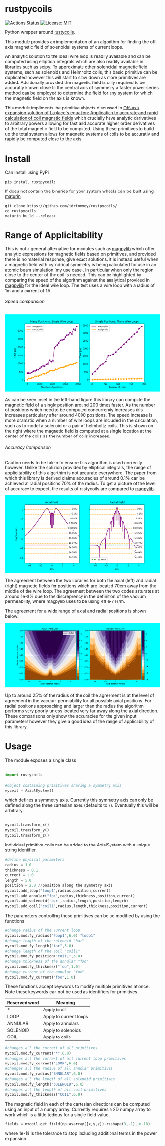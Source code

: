 # rustpycoils
[![Actions Status](https://github.com/jdrtommey/rustpycoils/workflows/LintFormat/badge.svg)](https://github.com/jdrtommey/rustpycoils/actions)
[![License: MIT](https://img.shields.io/badge/License-MIT-yellow.svg)](https://opensource.org/licenses/MIT)

Python wrapper around [rustycoils](https://www.github.com/jdrtommey/rustycoils).

This module provides an implementation of an algorithm for finding the off-axis magnetic field of solenoidal systems of current loops.

An analytic solution to the ideal wire loop is readily available and can be computed using elliptical integrals which are also readily available in libraries such as scipy. To approximate other solenoidal magnetic field systems, such as solenoids and Helmholtz coils, this basic primitive can be duplicated however this will start to slow down as more primitives are added. Additionally provided the magnetic field is only required to be accuratly known close to the central axis of symmetry a faster power series method can be employed to determine the field for any system for which the magnetic field on the axis is known. 

This module impliments the primitive objects discussed in [Off-axis expansion solution of Laplace's equation: Application to accurate and rapid calculation of coil magnetic fields](https://ieeexplore.ieee.org/document/760416) which crucially have analytic derivatives to arbitrary powers allowing for fast and accurate higher order derivatives of the total magnetic field to be computed. Using these primitives to build up the total system allows for magnetic systems of coils to be accuratly and rapidly be computed close to the axis. 
# Install

Can install using PyPi

```
pip install rustpycoils
```

If does not contain the binaries for your system wheels can be built using [maturin](https://github.com/PyO3/maturin)
```
git clone https://github.com/jdrtommey/rustpycoils/
cd rustpycoils
maturin build --release
```



# Range of Applicitability

This is not a general alternative for modules such as [magpylib](https://magpylib.readthedocs.io/en/latest/) which offer analytic expressions for magnetic fields based on primitives, and provided there is no material response, give exact solutions. It is instead useful when a magnetic field with cylindrical symmetry is being calculated for use in an atomic beam simulation (my use case). In particular when only the region close to the center of the coil is needed. This can be highlighted by comparing the speed of the algorithm against the analytical provided in [magpylib](https://magpylib.readthedocs.io/en/latest/) for the ideal wire loop. The test uses a wire loop with a radius of 1m and a current of 1A. 


###### Speed comparision

![Alt text](./benchmark/speed_comparison.png)

As can be seen inset in the left-hand figure this library can compute the magnetic field of a single position around 200 times faster. As the number of positions which need to be computed concurrently increases this increases particulary after around 4000 positions. The speed increase is more dramatic when a number of wire loops are included in the calculation, such as to model a solenoid or a pair of helmholtz coils. This is shown on the right where the magnetic field is computed at a single location at the center of the coils as the number of coils increases. 

###### Accuracy Comparison

Caution needs to be taken to ensure this algorithm is used correctly however. Unlike the solution provided by elliptical integrals, the range of applicitability of this algorthim is not accurate everywhere. The paper from which this library is derived claims accuracies of around 0.1% can be achieved at radial positions 70% of the radius. To get a picture of the level of accuracy to expect, the results of rustycoils are compared to [magpylib](https://magpylib.readthedocs.io/en/latest/). 

![Alt text](./benchmark/accuracy.png)

The agreement between the two libraries for both the axial (left) and radial (right) magnetic fields for positions which are located 70cm away from the middle of the wire loop. The agreement between the two codes saturates at around 1e-8% due to the discreprency in the definition of the vacuum permeability, where magpylib uses to be using 4π e-7 H/m. 

The agreement for a wide range of axial and radial positions is shown below:

![Alt text](./benchmark/accuracy2.png)

Up to around 25% of the radius of the coil the agreement is at the level of agreement in the vacuum permiability for all possible axial positions. For radial positions approaching and larger than the radius the algorithm performs very poorly unless located very far away along the axial direction. These comparisons only show the accuracies for the given input parameters however they give a good idea of the range of applicability of this library. 

# Usage 

The module exposes a single class 
```python

import rustycoils

#object containing primitives sharing a symmetry axis
mycoil = AxialSystem()
```
which defines a symmetry axis. Currently this symmetry axis can only be defined along the three cartesian axes (defaults to x). Eventually this will be arbitrary. 

```python

mycoil.transform_x()
mycoil.transform_y()
mycoil.transform_z()

```

Individual primitive coils can be added to the AxialSystem with a unique string identifier.

```python
#define physical parameters
radius = 1.0
thickness = 0.1
current = 1.0
length = 5.0
position = 2.0 //position along the symmetry axis
mycoil.add_loop("loop1",radius,position,current)
mycoil.add_annular("foo",radius,thickness,position,current)
mycoil.add_solenoid("bar",radius,length,position,length)
mycoil.add_coil("coil1",radius,length,thickness,position,current)
```
The parameters controlling these primitives can be be modified by using the functions 
```python
#change radius of the current loop
mycoil.modify_radius("loop1",6.0) "loop1"
#change length of the solenoid "bar"
mycoil.modify_length("bar",3.0)
#change length of the coil "coil1"
mycoil.modify_position("coil1",3.0)
#change thickness of the annular "foo"
mycoil.modify_thickness("foo",1.0)
#change current of the annular "foo"
mycoil.modify_current("foo",1.0)
```

These functions accept keywords to modify multiple primitives at once. Note these keywords can not be used as identifiers for primitives.

| Reserved word  | Meaning |
| -------------  | ------------- |
| *   | Apply to all  |
| LOOP   | Apply to current loops  |
| ANNULAR   | Apply to annulars  |
| SOLENOID   | Apply to solenoids  |
| COIL   | Apply to coils  |


```python
#changes all the current of all primitives
mycoil.modify_current("*",6.0)
#changes all the current of all current loop primitives
mycoil.modify_current("LOOP",6.0)
#changes all the radius of all annnlar primitives
mycoil.modify_radius("ANNULAR",6.0)
#changes all the length of all solenoid primitives
mycoil.modify_length("SOLENOID",6.0)
#changes all the length of all coil primitives
mycoil.modify_thickness("COIL",6.0)
```

The magnetic field in each of the cartesian directions can be computed using an input of a numpy array. Currently requires a 2D numpy array 
to work which is a little tedious for a single field value.
```python
fields = mycoil.get_field(np.asarray([x,y,z]).reshape(3,-1),1e-18)
```
where 1e-18 is the tolerance to stop including additional terms in the power expansion.

